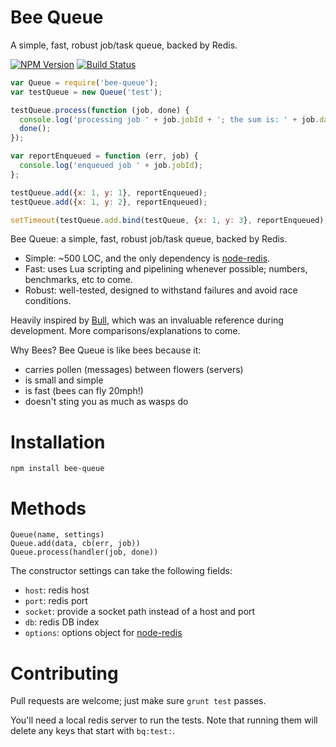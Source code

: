 # Bee Queue

A simple, fast, robust job/task queue, backed by Redis.

  [![NPM Version][npm-image]][npm-url]
  [![Build Status][travis-image]][travis-url]

```javascript
var Queue = require('bee-queue');
var testQueue = new Queue('test');

testQueue.process(function (job, done) {
  console.log('processing job ' + job.jobId + '; the sum is: ' + job.data.x + job.data.y);
  done();
});

var reportEnqueued = function (err, job) {
  console.log('enqueued job ' + job.jobId);
};

testQueue.add({x: 1, y: 1}, reportEnqueued);
testQueue.add({x: 1, y: 2}, reportEnqueued);

setTimeout(testQueue.add.bind(testQueue, {x: 1, y: 3}, reportEnqueued), 1500);

```

Bee Queue: a simple, fast, robust job/task queue, backed by Redis.

- Simple: ~500 LOC, and the only dependency is [node-redis](https://github.com/mranney/node_redis).
- Fast: uses Lua scripting and pipelining whenever possible; numbers, benchmarks, etc to come.
- Robust: well-tested, designed to withstand failures and avoid race conditions.

Heavily inspired by [Bull](https://github.com/OptimalBits/bull), which was an invaluable reference during development. More comparisons/explanations to come.

Why Bees? Bee Queue is like bees because it:
- carries pollen (messages) between flowers (servers)
- is small and simple
- is fast (bees can fly 20mph!)
- doesn't sting you as much as wasps do

# Installation
```
npm install bee-queue
```

# Methods
```
Queue(name, settings)
Queue.add(data, cb(err, job))
Queue.process(handler(job, done))
```

The constructor settings can take the following fields:
- `host`: redis host
- `port`: redis port
- `socket`: provide a socket path instead of a host and port
- `db`: redis DB index
- `options`: options object for [node-redis](https://github.com/mranney/node_redis#rediscreateclient)

# Contributing
Pull requests are welcome; just make sure `grunt test` passes.

You'll need a local redis server to run the tests. Note that running them will delete any keys that start with `bq:test:`.

[npm-image]: https://img.shields.io/npm/v/bee-queue.svg?style=flat
[npm-url]: https://www.npmjs.com/package/bee-queue
[travis-image]: https://img.shields.io/travis/LewisJEllis/bee-queue.svg?style=flat
[travis-url]: https://travis-ci.org/LewisJEllis/bee-queue
